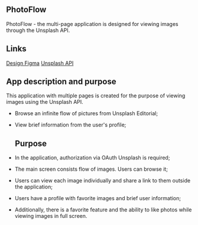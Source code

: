 ## **PhotoFlow** 
PhotoFlow - the multi-page application is designed for viewing images through the Unsplash API.

## **Links**
[Design Figma](https://www.figma.com/file/HyDfKh5UVPOhPZIhBqIm3q/Image-Feed-(YP)?type=design&node-id=318-1469&mode=design&t=87ihA4MlRvrOVm3j-0)
[Unsplash API](https://unsplash.com/documentation)

## **App description and purpose**
This application with multiple pages is created for the purpose of viewing images using the Unsplash API.

- Browse an infinite flow of pictures from Unsplash Editorial;
- View brief information from the user's profile;

  
  ## **Purpose**
- In the application, authorization via OAuth Unsplash is required;
- The main screen consists flow of images. Users can browse it;
- Users can view each image individually and share a link to them outside the application;
- Users have a profile with favorite images and brief user information;
- Additionally, there is a favorite feature and the ability to like photos while viewing images in full screen.


